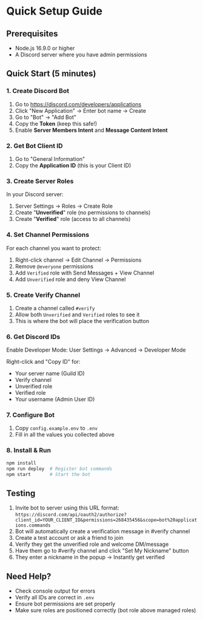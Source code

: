 # Quick Setup Guide

## Prerequisites
- Node.js 16.9.0 or higher
- A Discord server where you have admin permissions

## Quick Start (5 minutes)

### 1. Create Discord Bot
1. Go to https://discord.com/developers/applications
2. Click "New Application" → Enter bot name → Create
3. Go to "Bot" → "Add Bot" 
4. Copy the **Token** (keep this safe!)
5. Enable **Server Members Intent** and **Message Content Intent**

### 2. Get Bot Client ID
1. Go to "General Information" 
2. Copy the **Application ID** (this is your Client ID)

### 3. Create Server Roles
In your Discord server:
1. Server Settings → Roles → Create Role
2. Create "**Unverified**" role (no permissions to channels)
3. Create "**Verified**" role (access to all channels)

### 4. Set Channel Permissions
For each channel you want to protect:
1. Right-click channel → Edit Channel → Permissions
2. Remove `@everyone` permissions 
3. Add `Verified` role with Send Messages + View Channel
4. Add `Unverified` role and deny View Channel

### 5. Create Verify Channel
1. Create a channel called `#verify` 
2. Allow both `Unverified` and `Verified` roles to see it
3. This is where the bot will place the verification button

### 6. Get Discord IDs
Enable Developer Mode: User Settings → Advanced → Developer Mode

Right-click and "Copy ID" for:
- Your server name (Guild ID)
- Verify channel
- Unverified role  
- Verified role
- Your username (Admin User ID)

### 7. Configure Bot
1. Copy `config.example.env` to `.env`
2. Fill in all the values you collected above

### 8. Install & Run
```bash
npm install
npm run deploy  # Register bot commands
npm start       # Start the bot
```

## Testing
1. Invite bot to server using this URL format:
   `https://discord.com/api/oauth2/authorize?client_id=YOUR_CLIENT_ID&permissions=268435456&scope=bot%20applications.commands`
2. Bot will automatically create a verification message in #verify channel
3. Create a test account or ask a friend to join
4. Verify they get the unverified role and welcome DM/message
5. Have them go to #verify channel and click "Set My Nickname" button
6. They enter a nickname in the popup → Instantly get verified

## Need Help?
- Check console output for errors
- Verify all IDs are correct in `.env`
- Ensure bot permissions are set properly
- Make sure roles are positioned correctly (bot role above managed roles)
